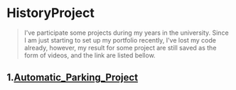 # HistoryProject
> I've participate some projects during my years in the university.
>  Since I am just starting to set up my portfolio recently, I've lost my code already, however, my result for some project are still saved as the form of videos, and the link are listed bellow.
## 1.[Automatic_Parking_Project](https://drive.google.com/file/d/1O0W3-hL8coeywjIYgLPUuJGoiGfgPRE5/view?usp=sharing)


